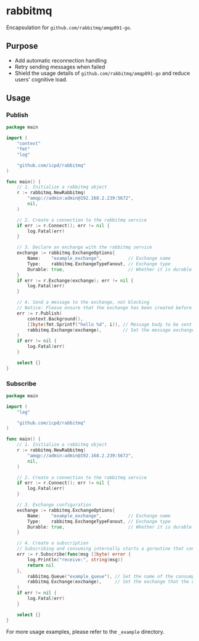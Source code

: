 # rabbitmq

Encapsulation for `github.com/rabbitmq/amqp091-go`.

## Purpose

- Add automatic reconnection handling
- Retry sending messages when failed
- Shield the usage details of `github.com/rabbitmq/amqp091-go` and reduce users' cognitive load.

## Usage


### Publish
```go
package main

import (
	"context"
	"fmt"
	"log"

	"github.com/icpd/rabbitmq"
)

func main() {
	// 1. Initialize a rabbitmq object
	r := rabbitmq.NewRabbitmq(
		"amqp://admin:admin@192.168.2.239:5672",
		nil,
	)

	// 2. Create a connection to the rabbitmq service
	if err := r.Connect(); err != nil {
		log.Fatal(err)
	}

	// 3. Declare an exchange with the rabbitmq service
	exchange := rabbitmq.ExchangeOptions{
		Name:    "example_exchange",          // Exchange name
		Type:    rabbitmq.ExchangeTypeFanout, // Exchange type
		Durable: true,                        // Whether it is durable
	}
	if err := r.Exchange(exchange); err != nil {
		log.Fatal(err)
	}

	// 4. Send a message to the exchange, not blocking
	// Notice: Please ensure that the exchange has been created before publishing a message
	err := r.Publish(
		context.Background(),
		[]byte(fmt.Sprintf("hello %d", i)), // Message body to be sent 
		rabbitmq.Exchange(exchange),        // Set the message exchange target
	)
	if err != nil {
		log.Fatal(err)
	}

	select {}
}

```

### Subscribe

```go
package main

import (
	"log"

	"github.com/icpd/rabbitmq"
)

func main() {
	// 1. Initialize a rabbitmq object
	r := rabbitmq.NewRabbitmq(
		"amqp://admin:admin@192.168.2.239:5672",
		nil,
	)

	// 2. Create a connection to the rabbitmq service
	if err := r.Connect(); err != nil {
		log.Fatal(err)
	}

	// 3. Exchange configuration
	exchange := rabbitmq.ExchangeOptions{
		Name:    "example_exchange",          // Exchange name
		Type:    rabbitmq.ExchangeTypeFanout, // Exchange type
		Durable: true,                        // Whether it is durable
	}

	// 4. Create a subscription
	// Subscribing and consuming internally starts a goroutine that consumes data so it won't block the main goroutine.
	err := r.Subscribe(func(msg []byte) error {
		log.Println("receive:", string(msg))
		return nil
	},
		rabbitmq.Queue("example_queue"), // Set the name of the consumption queue
		rabbitmq.Exchange(exchange),     // Set the exchange that the queue needs to bind to
	)
	if err != nil {
		log.Fatal(err)
	}

	select {}
}

```

For more usage examples, please refer to the `_example` directory.
